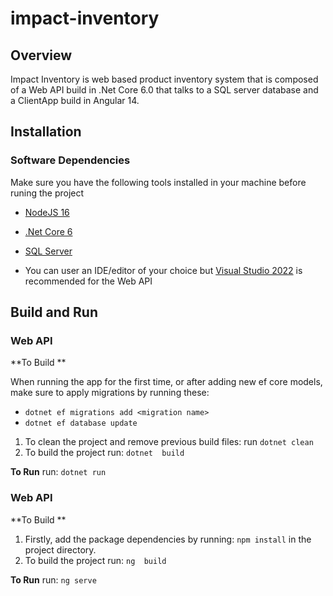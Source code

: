 # impact-inventory

## Overview

Impact Inventory is web based product inventory system that is composed of a Web API build in .Net Core 6.0 that talks to a SQL server database and a ClientApp build in Angular 14.

## Installation

### Software Dependencies

Make sure you have the following tools installed in your machine before runing the project

* [NodeJS 16](https://nodejs.org/en/download/)
* [.Net Core 6](https://dotnet.microsoft.com/en-us/download/dotnet/6.0)
* [SQL Server](https://www.microsoft.com/en-us/sql-server/sql-server-downloads)

* You can user an IDE/editor of your choice but [Visual Studio 2022](https://www.microsoft.com/en-us/sql-server/sql-server-downloads) is recommended for the Web API

## Build and Run

### Web API

**To Build **

When running the app for the first time, or after adding new ef core models, make sure to apply migrations by running these:
 - `dotnet ef migrations add <migration name>`
 - `dotnet ef database update`
1. To clean the project and remove previous build files: run `dotnet clean`
2. To build the project run: `dotnet  build`

**To Run**
 run: `dotnet run`
 
 ### Web API

**To Build **

1. Firstly, add the package dependencies by running: `npm install` in the project directory.
2. To build the project run: `ng  build`

**To Run**
 run: `ng serve`
